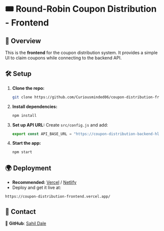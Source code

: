 # 🎟️ Round-Robin Coupon Distribution - Frontend

## 🚀 Overview
This is the **frontend** for the coupon distribution system. It provides a simple UI to claim coupons while connecting to the backend API.

## 🛠️ Setup
1. **Clone the repo:**
   ```sh
   git clone https://github.com/Curiousminded06/coupon-distribution-frontend && cd coupon-distribution-frontend
   ```
2. **Install dependencies:**
   ```sh
   npm install
   ```
3. **Set up API URL:** Create `src/config.js` and add:
   ```js
   export const API_BASE_URL = "https://coupon-distribution-backend-hltc.onrender.com/";
   ```
4. **Start the app:**
   ```sh
   npm start
   ```

## 🌍 Deployment
- **Recommended:** [Vercel](https://vercel.com/) / [Netlify](https://netlify.com/)
- Deploy and get it live at:
```
https://coupon-distribution-frontend.vercel.app/
```

## 📩 Contact
🔗 **GitHub**: [Sahil Dale](https://github.com/Curiousminded06/)

